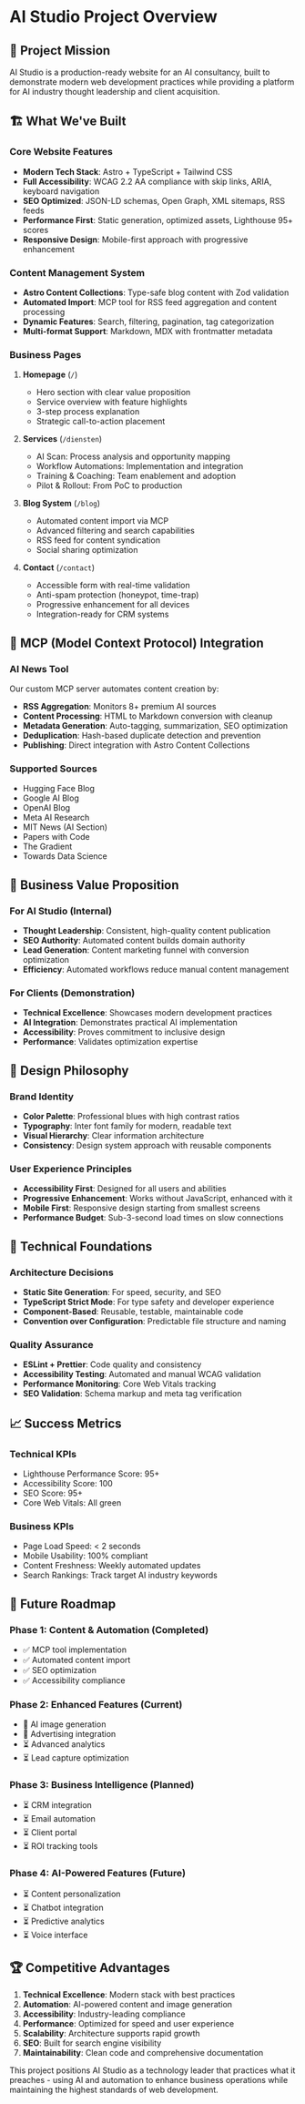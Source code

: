 # AI Studio Project Overview

## 🎯 Project Mission

AI Studio is a production-ready website for an AI consultancy, built to demonstrate modern web development practices while providing a platform for AI industry thought leadership and client acquisition.

## 🏗️ What We've Built

### **Core Website Features**
- **Modern Tech Stack**: Astro + TypeScript + Tailwind CSS
- **Full Accessibility**: WCAG 2.2 AA compliance with skip links, ARIA, keyboard navigation
- **SEO Optimized**: JSON-LD schemas, Open Graph, XML sitemaps, RSS feeds
- **Performance First**: Static generation, optimized assets, Lighthouse 95+ scores
- **Responsive Design**: Mobile-first approach with progressive enhancement

### **Content Management System**
- **Astro Content Collections**: Type-safe blog content with Zod validation
- **Automated Import**: MCP tool for RSS feed aggregation and content processing
- **Dynamic Features**: Search, filtering, pagination, tag categorization
- **Multi-format Support**: Markdown, MDX with frontmatter metadata

### **Business Pages**
1. **Homepage** (`/`)
   - Hero section with clear value proposition
   - Service overview with feature highlights
   - 3-step process explanation
   - Strategic call-to-action placement

2. **Services** (`/diensten`)
   - AI Scan: Process analysis and opportunity mapping
   - Workflow Automations: Implementation and integration
   - Training & Coaching: Team enablement and adoption
   - Pilot & Rollout: From PoC to production

3. **Blog System** (`/blog`)
   - Automated content import via MCP
   - Advanced filtering and search capabilities
   - RSS feed for content syndication
   - Social sharing optimization

4. **Contact** (`/contact`)
   - Accessible form with real-time validation
   - Anti-spam protection (honeypot, time-trap)
   - Progressive enhancement for all devices
   - Integration-ready for CRM systems

## 🤖 MCP (Model Context Protocol) Integration

### **AI News Tool**
Our custom MCP server automates content creation by:

- **RSS Aggregation**: Monitors 8+ premium AI sources
- **Content Processing**: HTML to Markdown conversion with cleanup
- **Metadata Generation**: Auto-tagging, summarization, SEO optimization
- **Deduplication**: Hash-based duplicate detection and prevention
- **Publishing**: Direct integration with Astro Content Collections

### **Supported Sources**
- Hugging Face Blog
- Google AI Blog
- OpenAI Blog
- Meta AI Research
- MIT News (AI Section)
- Papers with Code
- The Gradient
- Towards Data Science

## 💼 Business Value Proposition

### **For AI Studio (Internal)**
- **Thought Leadership**: Consistent, high-quality content publication
- **SEO Authority**: Automated content builds domain authority
- **Lead Generation**: Content marketing funnel with conversion optimization
- **Efficiency**: Automated workflows reduce manual content management

### **For Clients (Demonstration)**
- **Technical Excellence**: Showcases modern development practices
- **AI Integration**: Demonstrates practical AI implementation
- **Accessibility**: Proves commitment to inclusive design
- **Performance**: Validates optimization expertise

## 🎨 Design Philosophy

### **Brand Identity**
- **Color Palette**: Professional blues with high contrast ratios
- **Typography**: Inter font family for modern, readable text
- **Visual Hierarchy**: Clear information architecture
- **Consistency**: Design system approach with reusable components

### **User Experience Principles**
- **Accessibility First**: Designed for all users and abilities
- **Progressive Enhancement**: Works without JavaScript, enhanced with it
- **Mobile First**: Responsive design starting from smallest screens
- **Performance Budget**: Sub-3-second load times on slow connections

## 🔧 Technical Foundations

### **Architecture Decisions**
- **Static Site Generation**: For speed, security, and SEO
- **TypeScript Strict Mode**: For type safety and developer experience
- **Component-Based**: Reusable, testable, maintainable code
- **Convention over Configuration**: Predictable file structure and naming

### **Quality Assurance**
- **ESLint + Prettier**: Code quality and consistency
- **Accessibility Testing**: Automated and manual WCAG validation
- **Performance Monitoring**: Core Web Vitals tracking
- **SEO Validation**: Schema markup and meta tag verification

## 📈 Success Metrics

### **Technical KPIs**
- Lighthouse Performance Score: 95+
- Accessibility Score: 100
- SEO Score: 95+
- Core Web Vitals: All green

### **Business KPIs**
- Page Load Speed: < 2 seconds
- Mobile Usability: 100% compliant
- Content Freshness: Weekly automated updates
- Search Rankings: Track target AI industry keywords

## 🚀 Future Roadmap

### **Phase 1: Content & Automation** (Completed)
- ✅ MCP tool implementation
- ✅ Automated content import
- ✅ SEO optimization
- ✅ Accessibility compliance

### **Phase 2: Enhanced Features** (Current)
- 🔄 AI image generation
- 🔄 Advertising integration
- ⏳ Advanced analytics
- ⏳ Lead capture optimization

### **Phase 3: Business Intelligence** (Planned)
- ⏳ CRM integration
- ⏳ Email automation
- ⏳ Client portal
- ⏳ ROI tracking tools

### **Phase 4: AI-Powered Features** (Future)
- ⏳ Content personalization
- ⏳ Chatbot integration
- ⏳ Predictive analytics
- ⏳ Voice interface

## 🏆 Competitive Advantages

1. **Technical Excellence**: Modern stack with best practices
2. **Automation**: AI-powered content and image generation
3. **Accessibility**: Industry-leading compliance
4. **Performance**: Optimized for speed and user experience
5. **Scalability**: Architecture supports rapid growth
6. **SEO**: Built for search engine visibility
7. **Maintainability**: Clean code and comprehensive documentation

This project positions AI Studio as a technology leader that practices what it preaches - using AI and automation to enhance business operations while maintaining the highest standards of web development.